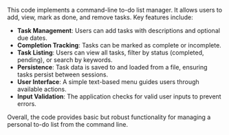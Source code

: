 This code implements a command-line to-do list manager. It allows users to add, view, mark as done, and remove tasks. Key features include:

- **Task Management**: Users can add tasks with descriptions and optional due dates.
- **Completion Tracking**: Tasks can be marked as complete or incomplete.
- **Task Listing**: Users can view all tasks, filter by status (completed, pending), or search by keywords.
- **Persistence**: Task data is saved to and loaded from a file, ensuring tasks persist between sessions.
- **User Interface**: A simple text-based menu guides users through available actions.
- **Input Validation**: The application checks for valid user inputs to prevent errors.

Overall, the code provides basic but robust functionality for managing a personal to-do list from the command line.